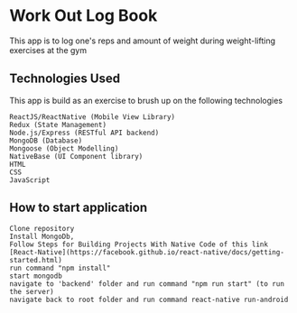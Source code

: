 # Work Out Log Book

This app is to log one's reps and amount of weight during weight-lifting exercises at the gym

## Technologies Used

  This app is build as an exercise to brush up on the following technologies

```
ReactJS/ReactNative (Mobile View Library)
Redux (State Management)
Node.js/Express (RESTful API backend)
MongoDB (Database)
Mongoose (Object Modelling)
NativeBase (UI Component library)
HTML
CSS
JavaScript
```
  
## How to start application

```
Clone repository
Install MongoDb,
Follow Steps for Building Projects With Native Code of this link [React-Native](https://facebook.github.io/react-native/docs/getting-started.html)
run command "npm install"
start mongodb
navigate to 'backend' folder and run command "npm run start" (to run the server) 
navigate back to root folder and run command react-native run-android
```
